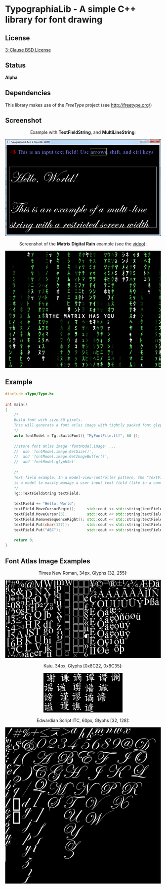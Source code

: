 TypographiaLib - A simple C++ library for font drawing
======================================================

License
-------

[3-Clause BSD License](https://github.com/LukasBanana/GaussianLib/blob/master/LICENSE.txt)

Status
------

**Alpha**

Dependencies
------------
This library makes use of the *FreeType* project (see http://freetype.org/)

Screenshot
----------
<p align="center">Example with <b>TextFieldString</b>, and <b>MultiLineString</b>:</p>
<p align="center"><img src="media/typolib_example01.png" alt="media/typolib_example01.png"/></p>

<p align="center">Screenshot of the <b>Matrix Digital Rain</b> example (see the <a href="https://www.youtube.com/watch?v=CAV1fQeAozo">video</a>):</p>
<p align="center"><img src="media/typolib_example02.png" alt="media/typolib_example02.png"/></p>

Example
-------

```cpp
#include <Typo/Typo.h>

int main()
{
    /*
    Build font with size 60 pixels.
    This will generate a font atlas image with tightly packed font glyphs.
    */
    auto fontModel = Tg::BuildFont({ "MyFontFile.ttf", 60 });
    
    //store font atlas image 'fontModel.image' ...
    //  use 'fontModel.image.GetSize()',
    //  and 'fontModel.image.GetImageBuffer()',
    //  and 'fontModel.glyphSet'.
    
    /*
    Text field example. In a model-view-controller pattern, the "TextFieldString"
    is a model to easily manage a user input text field (like in a command line).
    */
    Tg::TextFieldString textField;

    textField += "Hello, World";
    textField.MoveCursorBegin();     std::cout << std::string(textField) << std::endl;
    textField.MoveCursor(3);         std::cout << std::string(textField) << std::endl;
    textField.RemoveSequenceRight(); std::cout << std::string(textField) << std::endl;
    textField.Put(char(127));        std::cout << std::string(textField) << std::endl;
    textField.Put("ABC");            std::cout << std::string(textField) << std::endl;
    
    return 0;
}
```

Font Atlas Image Examples
-------------------------

<p align="center">Times New Roman, 34px, Glyphs [32, 255]:</p>
<p align="center"><img src="media/fontatlas_times.png" alt="media/fontatlas_times.png"/></p>

<p align="center">Kaiu, 34px, Glyphs [0x8C22, 0x8C35]:</p>
<p align="center"><img src="media/fontatlas_kaiu.png" alt="media/fontatlas_kaiu.png"/></p>

<p align="center">Edwardian Script ITC, 60px, Glyphs [32, 128]:</p>
<p align="center"><img src="media/fontatlas_edwardian_script.png" alt="media/fontatlas_edwardian_script.png"/></p>
